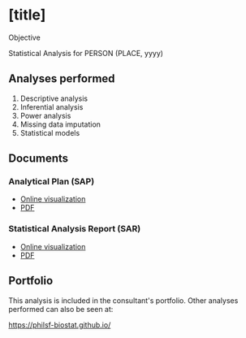 # [title]

Objective

Statistical Analysis for PERSON (PLACE, yyyy)

## Analyses performed

1. Descriptive analysis
1. Inferential analysis
1. Power analysis
1. Missing data imputation
1. Statistical models

## Documents

### Analytical Plan (SAP)

<!-- - [Online visualization][sapviz-v02] -->
<!-- - [PDF][sappdf-v02] -->

- [Online visualization][sapviz-v01]
- [PDF][sappdf-v01]

### Statistical Analysis Report (SAR)

<!-- - [Online visualization][reportviz-v02] -->
<!-- - [PDF][pdf-v02] -->

- [Online visualization][reportviz-v01]
- [PDF][pdf-v01]

<!-- ## Associated analyses -->

<!-- This analysis is part of a larger project and is supported by other analyses, linked below. -->

<!-- **[assoc_title]** -->

<!-- <[assoc_link]> -->

## Portfolio

This analysis is included in the consultant's portfolio.
Other analyses performed can also be seen at:

<https://philsf-biostat.github.io/>

<!-- --- -->

[sapviz-v01]: report/SAP-2022-011-GJ-v01.md
[sapviz-v02]: report/SAP-2022-011-GJ-v02.md
[sappdf-v01]: https://docs.google.com/viewer?url=https://github.com/philsf-biostat/SAR-2022-011-GJ/raw/main/report/SAP-2022-011-GJ-v01.pdf
[sappdf-v02]: https://docs.google.com/viewer?url=https://github.com/philsf-biostat/SAR-2022-011-GJ/raw/main/report/SAP-2022-011-GJ-v02.pdf

[reportviz-v01]: report/SAR-2022-011-GJ-v01.md
[reportviz-v02]: report/SAR-2022-011-GJ-v02.md
[pdf-v01]: https://docs.google.com/viewer?url=https://github.com/philsf-biostat/SAR-2022-011-GJ/raw/main/report/SAR-2022-011-GJ-v01.pdf
[pdf-v02]: https://docs.google.com/viewer?url=https://github.com/philsf-biostat/SAR-2022-011-GJ/raw/main/report/SAR-2022-011-GJ-v02.pdf
